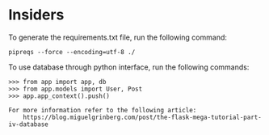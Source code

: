 # Insiders


To generate the requirements.txt file, run the following command:

    pipreqs --force --encoding=utf-8 ./


To use database through python interface, run the following commands:

    >>> from app import app, db
    >>> from app.models import User, Post
    >>> app.app_context().push()

    For more information refer to the following article:
        https://blog.miguelgrinberg.com/post/the-flask-mega-tutorial-part-iv-database
        
